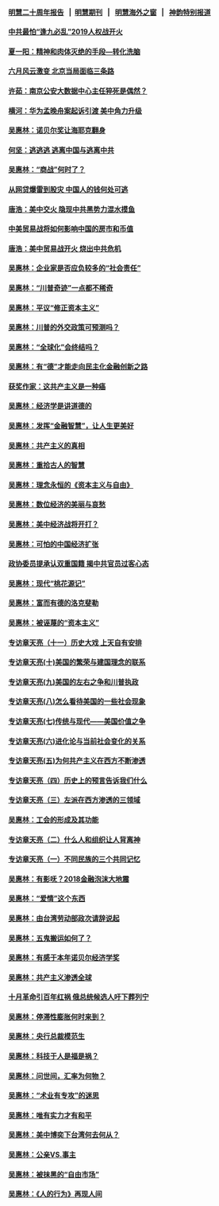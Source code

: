 #### [明慧二十周年报告](https://github.com/gfw-breaker/mh-reports/blob/master/README.md?t=07210200) &nbsp;&nbsp;|&nbsp;&nbsp;[明慧期刊](https://github.com/gfw-breaker/mh-qikan) &nbsp;&nbsp;|&nbsp;&nbsp; [明慧海外之窗](https://github.com/gfw-breaker/mh-news/blob/master/README.md?t=07210200) &nbsp;&nbsp;|&nbsp;&nbsp; [神韵特别报道](https://github.com/gfw-breaker/mh-news/blob/master/shenyun.md?t=07210200) 

#### [中共最怕“逢九必乱”2019人权战开火](../pages/nsc423/n11385248.md?t=07210200) 

#### [夏一阳：精神和肉体灭绝的手段—转化洗脑](../pages/nsc423/n11368250.md?t=07210200) 

#### [六月风云激变 北京当局面临三条路](../pages/nsc423/n11313668.md?t=07210200) 

#### [许茹：南京公安大数据中心主任猝死是偶然？](../pages/nsc423/n11064744.md?t=07210200) 

#### [横河：华为孟晚舟案起诉引渡 美中角力升级](../pages/nsc423/n11027230.md?t=07210200) 

#### [吴惠林：诺贝尔奖让海耶克翻身](../pages/nsc423/n10890049.md?t=07210200) 

#### [何坚：逃逃逃 逃离中国与逃离中共](../pages/nsc423/n10592891.md?t=07210200) 

#### [吴惠林：“商战”何时了？](../pages/nsc423/n10573558.md?t=07210200) 

#### [从网贷爆雷到股灾 中国人的钱何处可逃](../pages/nsc423/n10572800.md?t=07210200) 

#### [唐浩：美中交火 隐现中共黑势力混水摸鱼](../pages/nsc423/n10544040.md?t=07210200) 

#### [中美贸易战将如何影响中国的房市和币值](../pages/nsc423/n10543697.md?t=07210200) 

#### [唐浩：美中贸易战开火 烧出中共危机](../pages/nsc423/n10540126.md?t=07210200) 

#### [吴惠林：企业家是否应负较多的“社会责任”](../pages/nsc423/n10535022.md?t=07210200) 

#### [吴惠林：“川普奇迹”一点都不稀奇](../pages/nsc423/n10512808.md?t=07210200) 

#### [吴惠林：平议“修正资本主义”](../pages/nsc423/n10495724.md?t=07210200) 

#### [吴惠林：川普的外交政策可预测吗？](../pages/nsc423/n10462387.md?t=07210200) 

#### [吴惠林：“全球化”会终结吗？](../pages/nsc423/n10452838.md?t=07210200) 

#### [吴惠林：有“德”才能走向民主化金融创新之路](../pages/nsc423/n10432292.md?t=07210200) 

#### [获奖作家：这共产主义是一种癌](../pages/nsc423/n10431541.md?t=07210200) 

#### [吴惠林：经济学是讲道德的](../pages/nsc423/n10398014.md?t=07210200) 

#### [吴惠林：发挥“金融智慧”，让人生更美好](../pages/nsc423/n10375019.md?t=07210200) 

#### [吴惠林：共产主义的真相](../pages/nsc423/n10351394.md?t=07210200) 

#### [吴惠林：重拾古人的智慧](../pages/nsc423/n10337691.md?t=07210200) 

#### [吴惠林：理念永恒的《资本主义与自由》](../pages/nsc423/n10316274.md?t=07210200) 

#### [吴惠林：数位经济的美丽与哀愁](../pages/nsc423/n10292946.md?t=07210200) 

#### [吴惠林：美中经济战将开打？](../pages/nsc423/n10258825.md?t=07210200) 

#### [吴惠林：可怕的中国经济扩张](../pages/nsc423/n10219147.md?t=07210200) 

#### [政协委员提承认双重国籍 揭中共官员过客心态](../pages/nsc423/n10208809.md?t=07210200) 

#### [吴惠林：现代“桃花源记”](../pages/nsc423/n10185234.md?t=07210200) 

#### [吴惠林：富而有德的洛克斐勒](../pages/nsc423/n10142264.md?t=07210200) 

#### [吴惠林：被诬蔑的“资本主义”](../pages/nsc423/n10124816.md?t=07210200) 

#### [专访章天亮（十一）历史大戏 上天自有安排](../pages/nsc423/n10094905.md?t=07210200) 

#### [专访章天亮(十)美国的繁荣与建国理念的联系](../pages/nsc423/n10094899.md?t=07210200) 

#### [专访章天亮(九)美国的左右之争和川普执政](../pages/nsc423/n10094889.md?t=07210200) 

#### [专访章天亮(八)怎么看待美国的一些社会现象](../pages/nsc423/n10094857.md?t=07210200) 

#### [专访章天亮(七)传统与现代——美国价值之争](../pages/nsc423/n10093140.md?t=07210200) 

#### [专访章天亮(六)进化论与当前社会变化的关系](../pages/nsc423/n10092036.md?t=07210200) 

#### [专访章天亮(五)为何共产主义在西方不断渗透](../pages/nsc423/n10083620.md?t=07210200) 

#### [专访章天亮（四）历史上的预言告诉我们什么](../pages/nsc423/n10083606.md?t=07210200) 

#### [专访章天亮（三）左派在西方渗透的三领域](../pages/nsc423/n10081115.md?t=07210200) 

#### [吴惠林：工会的形成及其功能](../pages/nsc423/n10080633.md?t=07210200) 

#### [专访章天亮（二）什么人和组织让人背离神](../pages/nsc423/n10076637.md?t=07210200) 

#### [专访章天亮（一）不同民族的三个共同记忆](../pages/nsc423/n10074188.md?t=07210200) 

#### [吴惠林：有影呒？2018金融泡沫大地震](../pages/nsc423/n10040534.md?t=07210200) 

#### [吴惠林：“爱情”这个东西](../pages/nsc423/n10019423.md?t=07210200) 

#### [吴惠林：由台湾劳动部政次请辞说起](../pages/nsc423/n9979679.md?t=07210200) 

#### [吴惠林：五鬼搬运如何了？](../pages/nsc423/n9925338.md?t=07210200) 

#### [吴惠林：有感于本年诺贝尔经济学奖](../pages/nsc423/n9871883.md?t=07210200) 

#### [吴惠林：共产主义渗透全球](../pages/nsc423/n9812748.md?t=07210200) 

#### [十月革命引百年红祸 俄总统候选人吁下葬列宁](../pages/nsc423/n9810182.md?t=07210200) 

#### [吴惠林：停滞性膨胀何时来到？](../pages/nsc423/n9764136.md?t=07210200) 

#### [吴惠林：央行总裁模范生](../pages/nsc423/n9728134.md?t=07210200) 

#### [吴惠林：科技于人是福是祸？](../pages/nsc423/n9672982.md?t=07210200) 

#### [吴惠林：问世间，汇率为何物？](../pages/nsc423/n9621788.md?t=07210200) 

#### [吴惠林：“术业有专攻”的迷思](../pages/nsc423/n9580363.md?t=07210200) 

#### [吴惠林：唯有实力才有和平](../pages/nsc423/n9529599.md?t=07210200) 

#### [吴惠林：美中博奕下台湾何去何从？](../pages/nsc423/n9483598.md?t=07210200) 

#### [吴惠林：公亲VS.事主](../pages/nsc423/n9425637.md?t=07210200) 

#### [吴惠林：被抹黑的“自由市场”](../pages/nsc423/n9351545.md?t=07210200) 

#### [吴惠林：《人的行为》再现人间](../pages/nsc423/n9296339.md?t=07210200) 

